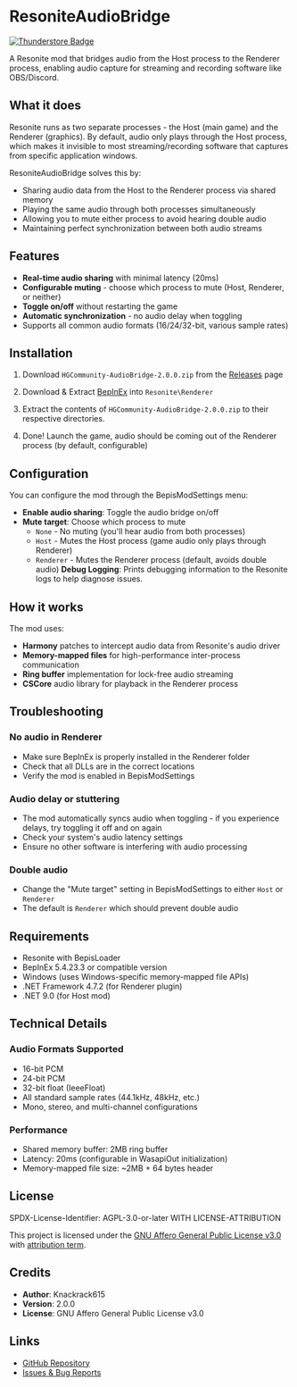 # ResoniteAudioBridge
[![Thunderstore Badge](https://gist.githubusercontent.com/art0007i/c4871bbdb30d31e7899328754916bb81/raw/076910e4939e624f17c88bd879770d3bd2fe3f1e/available-on-thunderstore.svg)](https://thunderstore.io/c/resonite/)

A Resonite mod that bridges audio from the Host process to the Renderer process, enabling audio capture for streaming and recording software like OBS/Discord.

## What it does

Resonite runs as two separate processes - the Host (main game) and the Renderer (graphics). By default, audio only plays through the Host process, which makes it invisible to most streaming/recording software that captures from specific application windows.

ResoniteAudioBridge solves this by:
- Sharing audio data from the Host to the Renderer process via shared memory
- Playing the same audio through both processes simultaneously
- Allowing you to mute either process to avoid hearing double audio
- Maintaining perfect synchronization between both audio streams

## Features

- **Real-time audio sharing** with minimal latency (20ms)
- **Configurable muting** - choose which process to mute (Host, Renderer, or neither)
- **Toggle on/off** without restarting the game
- **Automatic synchronization** - no audio delay when toggling
- Supports all common audio formats (16/24/32-bit, various sample rates)

## Installation

1. Download `HGCommunity-AudioBridge-2.0.0.zip` from the [Releases](https://github.com/knackrack615/ResoniteAudioBridge/releases) page

2. Download & Extract [BepInEx](https://github.com/BepInEx/BepInEx/releases/download/v5.4.23.3/BepInEx_win_x64_5.4.23.3.zip) into `Resonite\Renderer`

3. Extract the contents of `HGCommunity-AudioBridge-2.0.0.zip` to their respective directories.

4. Done! Launch the game, audio should be coming out of the Renderer process (by default, configurable)

## Configuration

You can configure the mod through the BepisModSettings menu:

- **Enable audio sharing**: Toggle the audio bridge on/off
- **Mute target**: Choose which process to mute
  - `None` - No muting (you'll hear audio from both processes)
  - `Host` - Mutes the Host process (game audio only plays through Renderer)
  - `Renderer` - Mutes the Renderer process (default, avoids double audio)
**Debug Logging**: Prints debugging information to the Resonite logs to help diagnose issues.

## How it works

The mod uses:
- **Harmony** patches to intercept audio data from Resonite's audio driver
- **Memory-mapped files** for high-performance inter-process communication
- **Ring buffer** implementation for lock-free audio streaming
- **CSCore** audio library for playback in the Renderer process

## Troubleshooting

### No audio in Renderer
- Make sure BepInEx is properly installed in the Renderer folder
- Check that all DLLs are in the correct locations
- Verify the mod is enabled in BepisModSettings

### Audio delay or stuttering
- The mod automatically syncs audio when toggling - if you experience delays, try toggling it off and on again
- Check your system's audio latency settings
- Ensure no other software is interfering with audio processing

### Double audio
- Change the "Mute target" setting in BepisModSettings to either `Host` or `Renderer`
- The default is `Renderer` which should prevent double audio

## Requirements

- Resonite with BepisLoader
- BepInEx 5.4.23.3 or compatible version
- Windows (uses Windows-specific memory-mapped file APIs)
- .NET Framework 4.7.2 (for Renderer plugin)
- .NET 9.0 (for Host mod)

## Technical Details

### Audio Formats Supported
- 16-bit PCM
- 24-bit PCM  
- 32-bit float (IeeeFloat)
- All standard sample rates (44.1kHz, 48kHz, etc.)
- Mono, stereo, and multi-channel configurations

### Performance
- Shared memory buffer: 2MB ring buffer
- Latency: 20ms (configurable in WasapiOut initialization)
- Memory-mapped file size: ~2MB + 64 bytes header

## License

SPDX-License-Identifier: AGPL-3.0-or-later WITH LICENSE-ATTRIBUTION

This project is licensed under the [GNU Affero General Public License v3.0](LICENSE) with [attribution term](LICENSE-ATTRIBUTION).

## Credits

- **Author**: Knackrack615
- **Version**: 2.0.0
- **License**: GNU Affero General Public License v3.0

## Links

- [GitHub Repository](https://github.com/knackrack615/ResoniteAudioBridge/)
- [Issues & Bug Reports](https://github.com/knackrack615/ResoniteAudioBridge/issues)
